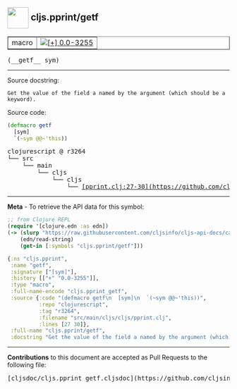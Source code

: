 ## <img width="48px" valign="middle" src="http://i.imgur.com/Hi20huC.png"> cljs.pprint/getf

 <table border="1">
<tr>

<td>macro</td>
<td><a href="https://github.com/cljsinfo/cljs-api-docs/tree/0.0-3255"><img valign="middle" alt="[+] 0.0-3255" src="https://img.shields.io/badge/+-0.0--3255-lightgrey.svg"></a> </td>
</tr>
</table>

 <samp>
(__getf__ sym)<br>
</samp>

---




Source docstring:

```
Get the value of the field a named by the argument (which should be a keyword).
```

Source code:

```clj
(defmacro getf
  [sym]
  `(~sym @@~'this))
```

 <pre>
clojurescript @ r3264
└── src
    └── main
        └── cljs
            └── cljs
                └── <ins>[pprint.clj:27-30](https://github.com/clojure/clojurescript/blob/r3264/src/main/cljs/cljs/pprint.clj#L27-L30)</ins>
</pre>


---

__Meta__ - To retrieve the API data for this symbol:

```clj
;; from Clojure REPL
(require '[clojure.edn :as edn])
(-> (slurp "https://raw.githubusercontent.com/cljsinfo/cljs-api-docs/catalog/cljs-api.edn")
    (edn/read-string)
    (get-in [:symbols "cljs.pprint/getf"]))
```

```clj
{:ns "cljs.pprint",
 :name "getf",
 :signature ["[sym]"],
 :history [["+" "0.0-3255"]],
 :type "macro",
 :full-name-encode "cljs.pprint_getf",
 :source {:code "(defmacro getf\n  [sym]\n  `(~sym @@~'this))",
          :repo "clojurescript",
          :tag "r3264",
          :filename "src/main/cljs/cljs/pprint.clj",
          :lines [27 30]},
 :full-name "cljs.pprint/getf",
 :docstring "Get the value of the field a named by the argument (which should be a keyword)."}

```

---

__Contributions__ to this document are accepted as Pull Requests to the following file:

 <pre>
[cljsdoc/cljs.pprint_getf.cljsdoc](https://github.com/cljsinfo/cljs-api-docs/blob/master/cljsdoc/cljs.pprint_getf.cljsdoc)
</pre>

